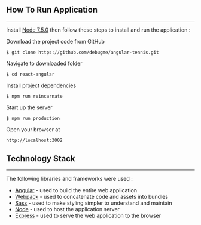 ## How To Run Application
---

Install [Node 7.5.0](https://nodejs.org/en/) then follow these steps to install and run the application :


   Download the project code from GitHub
   ```
   $ git clone https://github.com/debugme/angular-tennis.git
   ```

   Navigate to downloaded folder
   ```
   $ cd react-angular
   ```

   Install project dependencies
   ```
   $ npm run reincarnate
   ```

   Start up the server
   ```
   $ npm run production
   ```

   Open your browser at
   ```
   http://localhost:3002
   ```

## Technology Stack
---
The following libraries and frameworks were used  :

* [Angular](https://angularjs.org) - used to build the entire web application
* [Webpack](https://webpack.js.org) - used to concatenate code and assets into bundles
* [Sass](http://sass-lang.co) - used to make styling simpler to understand and maintain
* [Node](https://nodejs.org/en/) - used to host the application server
* [Express](http://expressjs.com) - used to serve the web application to the browser